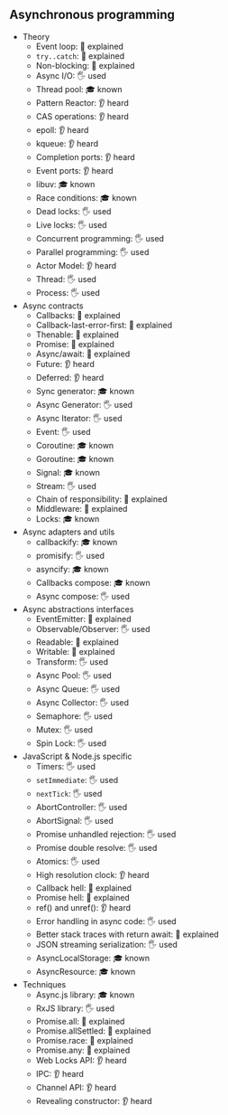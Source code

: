 ## Asynchronous programming

- Theory
  - Event loop: 🙋 explained
  - `try..catch`: 🙋 explained
  - Non-blocking: 🙋 explained
  - Async I/O: 🖐️ used
  - Thread pool: 🎓 known
  - Pattern Reactor: 👂 heard
  - CAS operations: 👂 heard
  - epoll: 👂 heard
  - kqueue: 👂 heard
  - Completion ports: 👂 heard
  - Event ports: 👂 heard
  - libuv: 🎓 known
  - Race conditions: 🎓 known
  - Dead locks: 🖐️ used
  - Live locks: 🖐️ used
  - Concurrent programming: 🖐️ used
  - Parallel programming: 🖐️ used
  - Actor Model: 👂 heard
  - Thread: 🖐️ used
  - Process: 🖐️ used
- Async contracts
  - Callbacks: 🙋 explained
  - Callback-last-error-first: 🙋 explained
  - Thenable: 🙋 explained
  - Promise: 🙋 explained
  - Async/await: 🙋 explained
  - Future: 👂 heard
  - Deferred: 👂 heard
  - Sync generator: 🎓 known
  - Async Generator: 🖐️ used
  - Async Iterator: 🖐️ used
  - Event: 🖐️ used
  - Coroutine: 🎓 known
  - Goroutine: 🎓 known
  - Signal: 🎓 known
  - Stream: 🖐️ used
  - Chain of responsibility: 🙋 explained
  - Middleware: 🙋 explained
  - Locks: 🎓 known
- Async adapters and utils
  - callbackify: 🎓 known
  - promisify: 🖐️ used
  - asyncify: 🎓 known
  - Callbacks compose: 🎓 known
  - Async compose: 🖐️ used
- Async abstractions interfaces
  - EventEmitter: 🙋 explained
  - Observable/Observer: 🖐️ used
  - Readable: 🙋 explained
  - Writable: 🙋 explained
  - Transform: 🖐️ used
  - Async Pool: 🖐️ used
  - Async Queue: 🖐️ used
  - Async Collector: 🖐️ used
  - Semaphore: 🖐️ used
  - Mutex: 🖐️ used
  - Spin Lock: 🖐️ used
- JavaScript & Node.js specific
  - Timers: 🖐️ used
  - `setImmediate`: 🖐️ used
  - `nextTick`: 🖐️ used
  - AbortController: 🖐️ used
  - AbortSignal: 🖐️ used
  - Promise unhandled rejection: 🖐️ used
  - Promise double resolve: 🖐️ used
  - Atomics: 🖐️ used
  - High resolution clock: 👂 heard
  - Callback hell: 🙋 explained
  - Promise hell: 🙋 explained
  - ref() and unref(): 👂 heard
  - Error handling in async code: 🖐️ used
  - Better stack traces with return await: 🙋 explained
  - JSON streaming serialization: 🖐️ used
  - AsyncLocalStorage: 🎓 known
  - AsyncResource: 🎓 known
- Techniques
  - Async.js library: 🎓 known
  - RxJS library: 🖐️ used
  - Promise.all: 🙋 explained
  - Promise.allSettled: 🙋 explained
  - Promise.race: 🙋 explained
  - Promise.any: 🙋 explained
  - Web Locks API: 👂 heard
  - IPC: 👂 heard
  - Channel API: 👂 heard
  - Revealing constructor: 👂 heard
